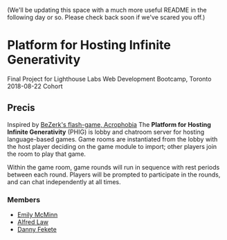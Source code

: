 (We'll be updating this space with a much more useful README in the following day or so.  Please check back soon if we've scared you off.)

# Platform for Hosting Infinite Generativity

Final Project for Lighthouse Labs Web Development Bootcamp, Toronto 2018-08-22 Cohort

## Precis

Inspired by [BeZerk's flash-game, Acrophobia](https://en.wikipedia.org/wiki/Acrophobia_(game)) The __Platform for Hosting Infinite Generativity__ (PHIG) is lobby and chatroom server for hosting language-based games.  Game rooms are instantiated from the lobby with the host player deciding on the game module to import; other players join the room to play that game.

Within the game room, game rounds will run in sequence with rest periods between each round.  Players will be prompted to participate in the rounds, and can chat independently at all times.

### Members
* [Emily McMinn](https://github.com/AllegroFox)
* [Alfred Law](https://github.com/Alfred529)
* [Danny Fekete](https://github.com/StandardGiraffe)

